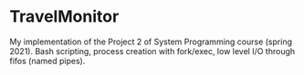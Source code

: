 # TravelMonitor
My implementation of the Project 2 of System Programming course (spring 2021).
Bash scripting, process creation with fork/exec, low level I/O through fifos (named pipes).
